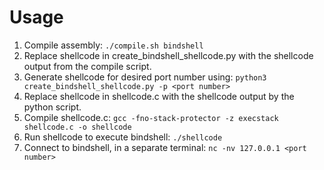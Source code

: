 # Usage

1. Compile assembly: `./compile.sh bindshell`
2. Replace shellcode in create_bindshell_shellcode.py with the shellcode output from the compile script.
3. Generate shellcode for desired port number using: `python3 create_bindshell_shellcode.py -p <port number>`
4. Replace shellcode in shellcode.c with the shellcode output by the python script.
5. Compile shellcode.c: `gcc -fno-stack-protector -z execstack shellcode.c -o shellcode`
6. Run shellcode to execute bindshell: `./shellcode`
7. Connect to bindshell, in a separate terminal: `nc -nv 127.0.0.1 <port number>`
